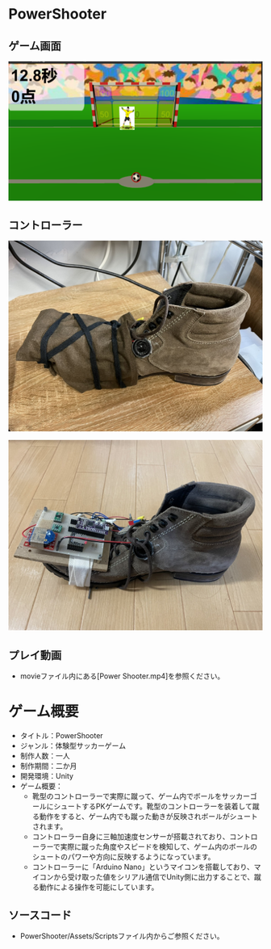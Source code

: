 # PowerShooter

## ゲーム画面
![結果画像1](images/powershooter.png)

## コントローラー
![結果画像1](images/Controller_1.jpg)

![結果画像1](images/Controller_2.jpg)

## プレイ動画
- movieファイル内にある[Power Shooter.mp4]を参照ください。

# ゲーム概要
- タイトル：PowerShooter
- ジャンル：体験型サッカーゲーム
- 制作人数：一人
- 制作期間：二か月
- 開発環境：Unity
- ゲーム概要：
  -  靴型のコントローラーで実際に蹴って、ゲーム内でボールをサッカーゴールにシュートするPKゲームです。靴型のコントローラーを装着して蹴る動作をすると、ゲーム内でも蹴った動きが反映されボールがシュートされます。
  - コントローラー自身に三軸加速度センサーが搭載されており、コントローラーで実際に蹴った角度やスピードを検知して、ゲーム内のボールのシュートのパワーや方向に反映するようになっています。
  - コントローラーに「Arduino Nano」というマイコンを搭載しており、マイコンから受け取った値をシリアル通信でUnity側に出力することで、蹴る動作による操作を可能にしています。 


## ソースコード
- PowerShooter/Assets/Scriptsファイル内からご参照ください。

